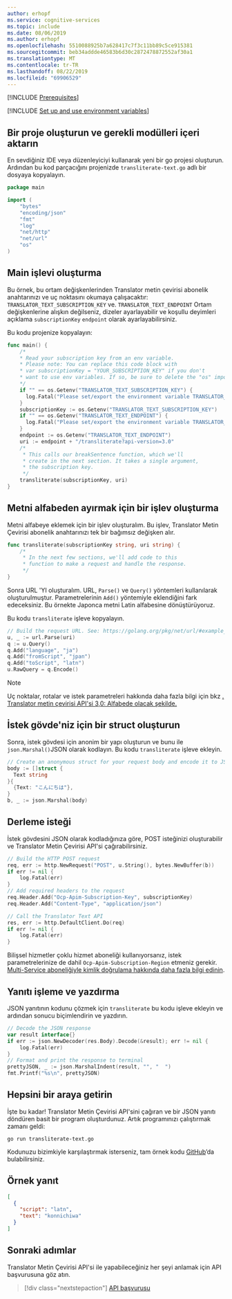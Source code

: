 ```yaml
---
author: erhopf
ms.service: cognitive-services
ms.topic: include
ms.date: 08/06/2019
ms.author: erhopf
ms.openlocfilehash: 5510088925b7a628417c7f3c11bb89c5ce915381
ms.sourcegitcommit: beb34addde46583b6d30c2872478872552af30a1
ms.translationtype: MT
ms.contentlocale: tr-TR
ms.lasthandoff: 08/22/2019
ms.locfileid: "69906529"
---
```

[!INCLUDE [Prerequisites](prerequisites-go.md)]

[!INCLUDE [Set up and use environment variables](setup-env-variables.md)]

## <a name="create-a-project-and-import-required-modules"></a>Bir proje oluşturun ve gerekli modülleri içeri aktarın

En sevdiğiniz IDE veya düzenleyiciyi kullanarak yeni bir go projesi oluşturun. Ardından bu kod parçacığını projenizde `transliterate-text.go` adlı bir dosyaya kopyalayın.

```go
package main

import (
    "bytes"
    "encoding/json"
    "fmt"
    "log"
    "net/http"
    "net/url"
    "os"
)
```

## <a name="create-the-main-function"></a>Main işlevi oluşturma

Bu örnek, bu ortam değişkenlerinden Translator metin çevirisi abonelik anahtarınızı ve uç noktasını okumaya çalışacaktır: `TRANSLATOR_TEXT_SUBSCRIPTION_KEY` ve. `TRANSLATOR_TEXT_ENDPOINT` Ortam değişkenlerine alışkın değilseniz, dizeler ayarlayabilir ve koşullu deyimleri açıklama `subscriptionKey` `endpoint` olarak ayarlayabilirsiniz.

Bu kodu projenize kopyalayın:

```go
func main() {
    /*
    * Read your subscription key from an env variable.
    * Please note: You can replace this code block with
    * var subscriptionKey = "YOUR_SUBSCRIPTION_KEY" if you don't
    * want to use env variables. If so, be sure to delete the "os" import.
    */
    if "" == os.Getenv("TRANSLATOR_TEXT_SUBSCRIPTION_KEY") {
      log.Fatal("Please set/export the environment variable TRANSLATOR_TEXT_SUBSCRIPTION_KEY.")
    }
    subscriptionKey := os.Getenv("TRANSLATOR_TEXT_SUBSCRIPTION_KEY")
    if "" == os.Getenv("TRANSLATOR_TEXT_ENDPOINT") {
      log.Fatal("Please set/export the environment variable TRANSLATOR_TEXT_ENDPOINT.")
    }
    endpoint := os.Getenv("TRANSLATOR_TEXT_ENDPOINT")
    uri := endpoint + "/transliterate?api-version=3.0"
    /*
     * This calls our breakSentence function, which we'll
     * create in the next section. It takes a single argument,
     * the subscription key.
     */
    transliterate(subscriptionKey, uri)
}
```

## <a name="create-a-function-to-transliterate-text"></a>Metni alfabeden ayırmak için bir işlev oluşturma

Metni alfabeye eklemek için bir işlev oluşturalım. Bu işlev, Translator Metin Çevirisi abonelik anahtarınızı tek bir bağımsız değişken alır.

```go
func transliterate(subscriptionKey string, uri string) {
    /*  
     * In the next few sections, we'll add code to this
     * function to make a request and handle the response.
     */
}
```

Sonra URL 'YI oluşturalım. URL, `Parse()` ve `Query()` yöntemleri kullanılarak oluşturulmuştur. Parametrelerinin `Add()` yöntemiyle eklendiğini fark edeceksiniz. Bu örnekte Japonca metni Latin alfabesine dönüştürüyoruz.

Bu kodu `transliterate` işleve kopyalayın.

```go
// Build the request URL. See: https://golang.org/pkg/net/url/#example_URL_Parse
u, _ := url.Parse(uri)
q := u.Query()
q.Add("language", "ja")
q.Add("fromScript", "jpan")
q.Add("toScript", "latn")
u.RawQuery = q.Encode()
```

>[!NOTE]
> Uç noktalar, rotalar ve istek parametreleri hakkında daha fazla bilgi için bkz [. Translator metin çevirisi API'si 3,0: Alfabede olacak şekilde.](https://docs.microsoft.com/azure/cognitive-services/translator/reference/v3-0-transliterate)

## <a name="create-a-struct-for-your-request-body"></a>İstek gövde'niz için bir struct oluşturun

Sonra, istek gövdesi için anonim bir yapı oluşturun ve bunu ile `json.Marshal()`JSON olarak kodlayın. Bu kodu `transliterate` işleve ekleyin.

```go
// Create an anonymous struct for your request body and encode it to JSON
body := []struct {
  Text string
}{
  {Text: "こんにちは"},
}
b, _ := json.Marshal(body)
```

## <a name="build-the-request"></a>Derleme isteği

İstek gövdesini JSON olarak kodladığınıza göre, POST isteğinizi oluşturabilir ve Translator Metin Çevirisi API'si çağırabilirsiniz.

```go
// Build the HTTP POST request
req, err := http.NewRequest("POST", u.String(), bytes.NewBuffer(b))
if err != nil {
    log.Fatal(err)
}
// Add required headers to the request
req.Header.Add("Ocp-Apim-Subscription-Key", subscriptionKey)
req.Header.Add("Content-Type", "application/json")

// Call the Translator Text API
res, err := http.DefaultClient.Do(req)
if err != nil {
    log.Fatal(err)
}
```

Bilişsel hizmetler çoklu hizmet aboneliği kullanıyorsanız, istek parametrelerinize de dahil `Ocp-Apim-Subscription-Region` etmeniz gerekir. [Multi-Service aboneliğiyle kimlik doğrulama hakkında daha fazla bilgi edinin](https://docs.microsoft.com/azure/cognitive-services/translator/reference/v3-0-reference#authentication).

## <a name="handle-and-print-the-response"></a>Yanıtı işleme ve yazdırma

JSON yanıtının kodunu çözmek için `transliterate` bu kodu işleve ekleyin ve ardından sonucu biçimlendirin ve yazdırın.

```go
// Decode the JSON response
var result interface{}
if err := json.NewDecoder(res.Body).Decode(&result); err != nil {
    log.Fatal(err)
}
// Format and print the response to terminal
prettyJSON, _ := json.MarshalIndent(result, "", "  ")
fmt.Printf("%s\n", prettyJSON)
```

## <a name="put-it-all-together"></a>Hepsini bir araya getirin

İşte bu kadar! Translator Metin Çevirisi API'sini çağıran ve bir JSON yanıtı döndüren basit bir program oluşturdunuz. Artık programınızı çalıştırmak zamanı geldi:

```console
go run transliterate-text.go
```

Kodunuzu bizimkiyle karşılaştırmak isterseniz, tam örnek kodu [GitHub](https://github.com/MicrosoftTranslator/Text-Translation-API-V3-Go)’da bulabilirsiniz.

## <a name="sample-response"></a>Örnek yanıt

```json
[
  {
    "script": "latn",
    "text": "konnichiwa"
  }
]
```

## <a name="next-steps"></a>Sonraki adımlar

Translator Metin Çevirisi API'si ile yapabileceğiniz her şeyi anlamak için API başvurusuna göz atın.

> [!div class="nextstepaction"]
> [API başvurusu](https://docs.microsoft.com/azure/cognitive-services/translator/reference/v3-0-reference)
